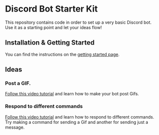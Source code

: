 # Discord Bot Starter Kit

This repository contains code in order to set up a very basic Discord bot. Use it as a starting point and let your ideas flow!

## Installation & Getting Started

You can find the instructions on the [getting started page](docs/README.md).

## Ideas

### Post a GIF.

[Follow this video tutorial](https://www.youtube.com/watch?v=9P1rB2MY4ZA) and learn how to make your bot post Gifs.

### Respond to different commands

[Follow this video tutorial](https://www.youtube.com/watch?v=B60Q74FHFBQ) and learn how to respond to different commands. Try making a command for sending a Gif and another for sending just a message.
